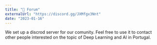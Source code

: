 ```yaml
---
title: "💬 Forum"
externalUrl: "https://discord.gg/JXMfgx3Nnt"
date: "2023-01-16"
---
```


We set up a discrod server for our comunity. Feel free to use it to contact other people interested on the topic of Deep Learning and AI in Portugal.
